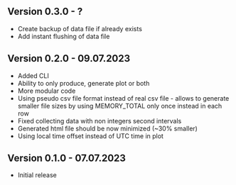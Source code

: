 ## Version 0.3.0 - ?
- Create backup of data file if already exists
- Add instant flushing of data file

## Version 0.2.0 - 09.07.2023
- Added CLI
- Ability to only produce, generate plot or both
- More modular code
- Using pseudo csv file format instead of real csv file - allows to generate smaller file sizes by using MEMORY_TOTAL only once instead in each row
- Fixed collecting data with non integers second intervals 
- Generated html file should be now minimized (~30% smaller)
- Using local time offset instead of UTC time in plot

## Version 0.1.0 - 07.07.2023
- Initial release